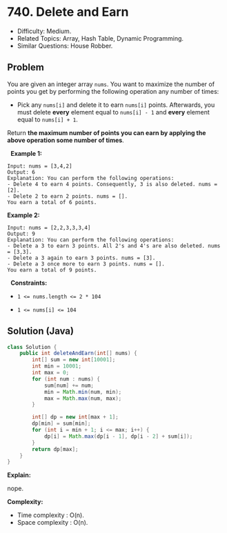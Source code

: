 # 740. Delete and Earn

- Difficulty: Medium.
- Related Topics: Array, Hash Table, Dynamic Programming.
- Similar Questions: House Robber.

## Problem

You are given an integer array ```nums```. You want to maximize the number of points you get by performing the following operation any number of times:


	
- Pick any ```nums[i]``` and delete it to earn ```nums[i]``` points. Afterwards, you must delete **every** element equal to ```nums[i] - 1``` and **every** element equal to ```nums[i] + 1```.


Return **the **maximum number of points** you can earn by applying the above operation some number of times**.

 
**Example 1:**

```
Input: nums = [3,4,2]
Output: 6
Explanation: You can perform the following operations:
- Delete 4 to earn 4 points. Consequently, 3 is also deleted. nums = [2].
- Delete 2 to earn 2 points. nums = [].
You earn a total of 6 points.
```

**Example 2:**

```
Input: nums = [2,2,3,3,3,4]
Output: 9
Explanation: You can perform the following operations:
- Delete a 3 to earn 3 points. All 2's and 4's are also deleted. nums = [3,3].
- Delete a 3 again to earn 3 points. nums = [3].
- Delete a 3 once more to earn 3 points. nums = [].
You earn a total of 9 points.
```

 
**Constraints:**


	
- ```1 <= nums.length <= 2 * 104```
	
- ```1 <= nums[i] <= 104```



## Solution (Java)

```java
class Solution {
    public int deleteAndEarn(int[] nums) {
        int[] sum = new int[10001];
        int min = 10001;
        int max = 0;
        for (int num : nums) {
            sum[num] += num;
            min = Math.min(num, min);
            max = Math.max(num, max);
        }

        int[] dp = new int[max + 1];
        dp[min] = sum[min];
        for (int i = min + 1; i <= max; i++) {
            dp[i] = Math.max(dp[i - 1], dp[i - 2] + sum[i]);
        }
        return dp[max];
    }
}
```

**Explain:**

nope.

**Complexity:**

* Time complexity : O(n).
* Space complexity : O(n).
